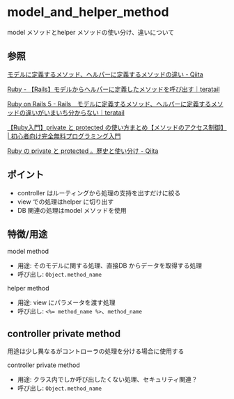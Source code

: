 # model_and_helper_method

model メソッドとhelper メソッドの使い分け、違いについて

## 参照

[モデルに定義するメソッド、ヘルパーに定義するメソッドの違い \- Qiita](https://qiita.com/s_tatsuki/items/9a4b40f29f047efe5a94)

[Ruby \- 【Rails】モデルからヘルパーに定義したメソッドを呼び出す｜teratail](https://teratail.com/questions/42571)

[Ruby on Rails 5 \- Rails　モデルに定義するメソッド、ヘルパーに定義するメソッドの違いがいまいち分からない｜teratail](https://teratail.com/questions/187649)

[【Ruby入門】private と protected の使い方まとめ【メソッドのアクセス制御】 \| 初心者向け完全無料プログラミング入門](https://26gram.com/private-protected-in-ruby)

[Ruby の private と protected 。歴史と使い分け \- Qiita](https://qiita.com/tbpgr/items/6f1c0c7b77218f74c63e)

## ポイント

* controller はルーティングから処理の支持を出すだけに絞る
* view での処理はhelper に切り出す
* DB 関連の処理はmodel メソッドを使用

## 特徴/用途

model method

* 用途: そのモデルに関する処理、直接DB からデータを取得する処理
* 呼び出し: `Object.method_name`

helper method

* 用途: view にパラメータを渡す処理
* 呼び出し: `<%= method_name %>`、`method_name`

## controller private method

用途は少し異なるがコントローラの処理を分ける場合に使用する

controller private method

* 用途: クラス内でしか呼び出したくない処理、セキュリティ関連？
* 呼び出し: `Object.method_name`
